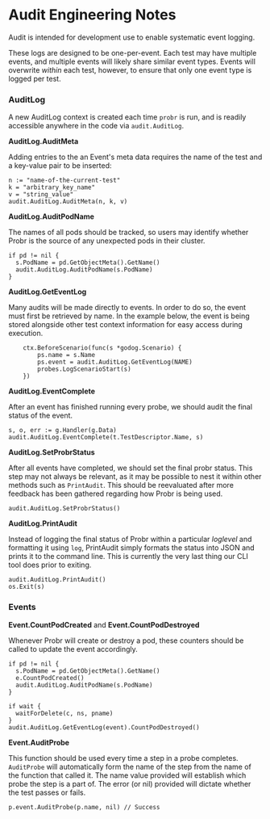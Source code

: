 # Audit Engineering Notes

Audit is intended for development use to enable systematic event logging.

These logs are designed to be one-per-event. Each test may have multiple events, and multiple events will likely share similar event types. Events will overwrite _within_ each test, however, to ensure that only one event type is logged per test.

### AuditLog

A new AuditLog context is created each time `probr` is run, and is readily accessible anywhere in the code via `audit.AuditLog`.


**AuditLog.AuditMeta**

Adding entries to the an Event's meta data requires the name of the test and a key-value pair to be inserted:

```
n := "name-of-the-current-test"
k = "arbitrary_key_name"
v = "string_value"
audit.AuditLog.AuditMeta(n, k, v)
```

**AuditLog.AuditPodName**

The names of all pods should be tracked, so users may identify whether Probr is the source of any unexpected pods in their cluster.

```
if pd != nil {
  s.PodName = pd.GetObjectMeta().GetName()
  audit.AuditLog.AuditPodName(s.PodName)
}
```

**AuditLog.GetEventLog**

Many audits will be made directly to events. In order to do so, the event must first be retrieved by name. In the example below, the event is being stored alongside other test context information for easy access during execution.

```
	ctx.BeforeScenario(func(s *godog.Scenario) {
		ps.name = s.Name
		ps.event = audit.AuditLog.GetEventLog(NAME)
		probes.LogScenarioStart(s)
	})
```

**AuditLog.EventComplete**

After an event has finished running every probe, we should audit the final status of the event.

```
s, o, err := g.Handler(g.Data)
audit.AuditLog.EventComplete(t.TestDescriptor.Name, s)
```

**AuditLog.SetProbrStatus**

After all events have completed, we should set the final probr status. This step may not always be relevant, as it may be possible to nest it within other methods such as `PrintAudit`. This should be reevaluated after more feedback has been gathered regarding how Probr is being used.

```
audit.AuditLog.SetProbrStatus()
```

**AuditLog.PrintAudit**

Instead of logging the final status of Probr within a particular _loglevel_ and formatting it using `log`, PrintAudit simply formats the status into JSON and prints it to the command line. This is currently the very last thing our CLI tool does prior to exiting.

```
audit.AuditLog.PrintAudit()
os.Exit(s)
```

### Events

**Event.CountPodCreated** and **Event.CountPodDestroyed**

Whenever Probr will create or destroy a pod, these counters should be called to update the event accordingly.

```
if pd != nil {
  s.PodName = pd.GetObjectMeta().GetName()
  e.CountPodCreated()
  audit.AuditLog.AuditPodName(s.PodName)
}
```

```
if wait {
  waitForDelete(c, ns, pname)
}
audit.AuditLog.GetEventLog(event).CountPodDestroyed()
```

**Event.AuditProbe**

This function should be used every time a step in a probe completes. `AuditProbe` will automatically form the name of the step from the name of the function that called it. The name value provided will establish which probe the step is a part of. The error (or nil) provided will dictate whether the test passes or fails.

```
p.event.AuditProbe(p.name, nil) // Success
```
